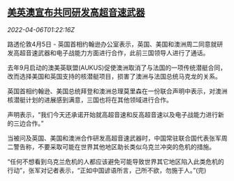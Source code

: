 <!--1649208663000-->
[美英澳宣布共同研发高超音速武器](https://cn.reuters.com/article/usa-britain-australia-defence-0405-tues-idCNKCS2LY03R)
------

<div><i>2022-04-06T01:22:16Z</i></div><p>路透伦敦4月5日 - 英国首相约翰逊办公室表示，英国、美国和澳洲周二同意就研发高超音速武器和电子战能力方面进行合作，此前三国领导人进行了通话。</p><p>去年9月启动的澳美英联盟(AUKUS)促使澳洲取消了与法国的一项传统潜艇合同，改而选择美国和英国支持的核潜艇项目，损害了澳洲与法国总统马克龙的关系。</p><p>英国首相约翰逊、美国总统拜登和澳洲总理莫里森在一份联合声明中表示，对澳洲核潜艇计划的进展感到满意，三国也将在其他领域进行合作。</p><p>声明表示，“我们今天还承诺开始就高超音速和反高超音速以及电子战能力进行新的三边合作。”</p><p>当被问及英国、美国和澳洲合作研发高超音速武器时，中国常驻联合国代表张军周二警告称，不要采取可能在世界其他地区助长类似乌克兰冲突的危机的措施。</p><p>“任何不想看到乌克兰危机的人都应该避免可能导致世界其它地区陷入此类危机的行动”，张军对记者表示，“正如中国谚语所言，己所不欲，勿施于人。”(完)</p>
